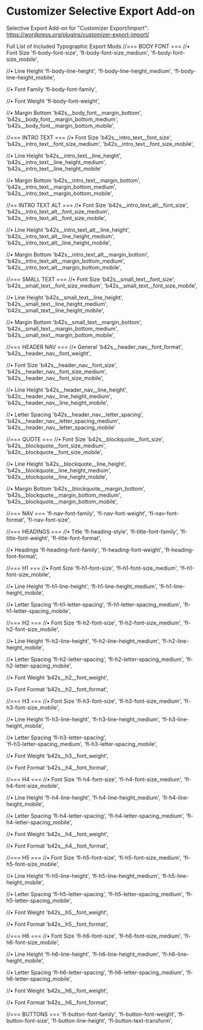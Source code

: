 # Customizer Selective Export Add-on
 Selective Export Add-on for "Customizer Export/Import": https://wordpress.org/plugins/customizer-export-import/

Full List of Included Typographic Export Mods
//=== BODY FONT ===
//• Font Size
'fl-body-font-size',
'fl-body-font-size_medium',
'fl-body-font-size_mobile',

//• Line Height
'fl-body-line-height',
'fl-body-line-height_medium',
'fl-body-line-height_mobile',

//• Font Family
'fl-body-font-family',

//• Font Weight
'fl-body-font-weight',

//• Margin Bottom
'b42s__body_font__margin_bottom',
'b42s__body_font__margin_bottom_medium',
'b42s__body_font__margin_bottom_mobile',

//=== INTRO TEXT ===
//• Font Size
'b42s__intro_text__font_size',
'b42s__intro_text__font_size_medium',
'b42s__intro_text__font_size_mobile',

//• Line Height
'b42s__intro_text__line_height',
'b42s__intro_text__line_height_medium',
'b42s__intro_text__line_height_mobile'

//• Margin Bottom
'b42s__intro_text__margin_bottom',
'b42s__intro_text__margin_bottom_medium',
'b42s__intro_text__margin_bottom_mobile',

//== INTRO TEXT ALT ===
//• Font Size
'b42s__intro_text_alt__font_size',
'b42s__intro_text_alt__font_size_medium',
'b42s__intro_text_alt__font_size_mobile',

//• Line Height
'b42s__intro_text_alt__line_height',
'b42s__intro_text_alt__line_height_medium',
'b42s__intro_text_alt__line_height_mobile',

//• Margin Bottom
'b42s__intro_text_alt__margin_bottom',
'b42s__intro_text_alt__margin_bottom_medium',
'b42s__intro_text_alt__margin_bottom_mobile',


//=== SMALL TEXT ===
//• Font Size
'b42s__small_text__font_size',
'b42s__small_text__font_size_medium',
'b42s__small_text__font_size_mobile',

//• Line Height
'b42s__small_text__line_height',
'b42s__small_text__line_height_medium',
'b42s__small_text__line_height_mobile',

//• Margin Bottom
'b42s__small_text__margin_bottom',
'b42s__small_text__margin_bottom_medium',
'b42s__small_text__margin_bottom_mobile',


//=== HEADER NAV ===
//• General
'b42s__header_nav__font_format',
'b42s__header_nav__font_weight',

//• Font Size
'b42s__header_nav__font_size',
'b42s__header_nav__font_size_medium',
'b42s__header_nav__font_size_mobile',

//• Line Height
'b42s__header_nav__line_height',
'b42s__header_nav__line_height_medium',
'b42s__header_nav__line_height_mobile',

//• Letter Spacing
'b42s__header_nav__letter_spacing',
'b42s__header_nav__letter_spacing_medium',
'b42s__header_nav__letter_spacing_mobile'


//=== QUOTE ===
//• Font Size
'b42s__blockquote__font_size',
'b42s__blockquote__font_size_medium',
'b42s__blockquote__font_size_mobile',

//• Line Height
'b42s__blockquote__line_height',
'b42s__blockquote__line_height_medium',
'b42s__blockquote__line_height_mobile',

//• Margin Bottom
'b42s__blockquote__margin_bottom',
'b42s__blockquote__margin_bottom_medium',
'b42s__blockquote__margin_bottom_mobile',


//=== NAV ===
'fl-nav-font-family',
'fl-nav-font-weight',
'fl-nav-font-format',
'fl-nav-font-size',


//=== HEADINGS ===
//• Title
'fl-heading-style',
'fl-title-font-family',
'fl-title-font-weight',
'fl-title-font-format',

//• Headings
'fl-heading-font-family',
'fl-heading-font-weight',
'fl-heading-font-format',

//=== H1 ===
//• Font Size
'fl-h1-font-size',
'fl-h1-font-size_medium',
'fl-h1-font-size_mobile',

//• Line Height
'fl-h1-line-height',
'fl-h1-line-height_medium',
'fl-h1-line-height_mobile',

//• Letter Spacing
'fl-h1-letter-spacing',
'fl-h1-letter-spacing_medium',
'fl-h1-letter-spacing_mobile',

//=== H2 ===
//• Font Size
'fl-h2-font-size',
'fl-h2-font-size_medium',
'fl-h2-font-size_mobile',

//• Line Height
'fl-h2-line-height',
'fl-h2-line-height_medium',
'fl-h2-line-height_mobile',

//• Letter Spacing
'fl-h2-letter-spacing',
'fl-h2-letter-spacing_medium',
'fl-h2-letter-spacing_mobile',

//• Font Weight
'b42s__h2__font_weight',

//• Font Format
'b42s__h2__font_format',

//=== H3 ===
//• Font Size
'fl-h3-font-size',
'fl-h3-font-size_medium',
'fl-h3-font-size_mobile',

//• Line Height
'fl-h3-line-height',
'fl-h3-line-height_medium',
'fl-h3-line-height_mobile',

//• Letter Spacing
'fl-h3-letter-spacing',		
'fl-h3-letter-spacing_medium',
'fl-h3-letter-spacing_mobile',

//• Font Weight
'b42s__h3__font_weight',

//• Font Format
'b42s__h4__font_format',

//=== H4 ===
//• Font Size
'fl-h4-font-size',
'fl-h4-font-size_medium',
'fl-h4-font-size_mobile',

//• Line Height
'fl-h4-line-height',
'fl-h4-line-height_medium',
'fl-h4-line-height_mobile',

//• Letter Spacing
'fl-h4-letter-spacing',
'fl-h4-letter-spacing_medium',
'fl-h4-letter-spacing_mobile',

//• Font Weight
'b42s__h4__font_weight',

//• Font Format
'b42s__h4__font_format',

//=== H5 ===
//• Font Size
'fl-h5-font-size',
'fl-h5-font-size_medium',
'fl-h5-font-size_mobile',

//• Line Height
'fl-h5-line-height',
'fl-h5-line-height_medium',
'fl-h5-line-height_mobile',

//• Letter Spacing
'fl-h5-letter-spacing',
'fl-h5-letter-spacing_medium',
'fl-h5-letter-spacing_mobile',

//• Font Weight
'b42s__h5__font_weight',

//• Font Format
'b42s__h5__font_format',

//=== H6 ===
//• Font Size
'fl-h6-font-size',
'fl-h6-font-size_medium',
'fl-h6-font-size_mobile',

//• Line Height
'fl-h6-line-height',
'fl-h6-line-height_medium',
'fl-h6-line-height_mobile',

//• Letter Spacing
'fl-h6-letter-spacing',
'fl-h6-letter-spacing_medium',
'fl-h6-letter-spacing_mobile',

//• Font Weight
'b42s__h6__font_weight',

//• Font Format
'b42s__h6__font_format',


//=== BUTTONS ===
'fl-button-font-family',
'fl-button-font-weight',
'fl-button-font-size',
'fl-button-line-height',
'fl-button-text-transform',
